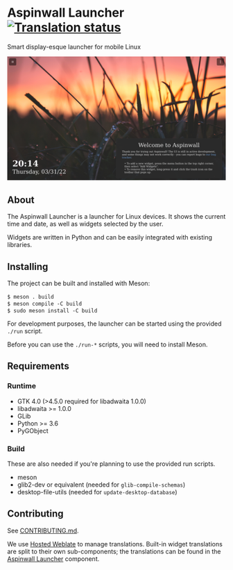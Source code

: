 # Aspinwall Launcher <a href="https://hosted.weblate.org/engage/aspinwall-ui/"><img src="https://hosted.weblate.org/widgets/aspinwall-ui/-/aspinwall-launcher/svg-badge.svg" alt="Translation status" /></a>

Smart display-esque launcher for mobile Linux

![Launcher screenshot](docs/launcher-screenshot.png)

## About

The Aspinwall Launcher is a launcher for Linux devices. It shows the current time and date, as well as widgets selected by the user.

Widgets are written in Python and can be easily integrated with existing libraries.

## Installing

The project can be built and installed with Meson:

```shell
$ meson . build
$ meson compile -C build
$ sudo meson install -C build
```

For development purposes, the launcher can be started using the provided `./run` script.

Before you can use the `./run-*` scripts, you will need to install Meson.

## Requirements

### Runtime

- GTK 4.0 (>4.5.0 required for libadwaita 1.0.0)
- libadwaita >= 1.0.0
- GLib
- Python >= 3.6
- PyGObject

### Build

These are also needed if you're planning to use the provided run scripts.

- meson
- glib2-dev or equivalent (needed for `glib-compile-schemas`)
- desktop-file-utils (needed for `update-desktop-database`)

## Contributing

See [CONTRIBUTING.md](CONTRIBUTING.md).

We use [Hosted Weblate](https://hosted.weblate.org/projects/aspinwall-ui/) to manage translations. Built-in widget translations are split to their own sub-components; the translations can be found in the [Aspinwall Launcher](https://hosted.weblate.org/projects/aspinwall-ui/aspinwall-launcher/) component.

